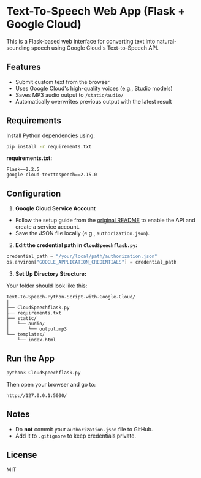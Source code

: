 # Text-To-Speech Web App (Flask + Google Cloud)

This is a Flask-based web interface for converting text into natural-sounding speech using Google Cloud's Text-to-Speech API.

## Features

- Submit custom text from the browser
- Uses Google Cloud's high-quality voices (e.g., Studio models)
- Saves MP3 audio output to `/static/audio/`
- Automatically overwrites previous output with the latest result

## Requirements

Install Python dependencies using:

```bash
pip install -r requirements.txt
```

**requirements.txt:**

```
Flask==2.2.5
google-cloud-texttospeech==2.15.0
```

## Configuration

1. **Google Cloud Service Account**

- Follow the setup guide from the [original README](../main/README.md) to enable the API and create a service account.
- Save the JSON file locally (e.g., `authorization.json`).

2. **Edit the credential path in `CloudSpeechflask.py`:**

```python
credential_path = "/your/local/path/authorization.json"
os.environ["GOOGLE_APPLICATION_CREDENTIALS"] = credential_path
```

3. **Set Up Directory Structure:**

Your folder should look like this:

```
Text-To-Speech-Python-Script-with-Google-Cloud/
│
├── CloudSpeechflask.py
├── requirements.txt
├── static/
│   └── audio/
│       └── output.mp3
└── templates/
    └── index.html
```

## Run the App

```bash
python3 CloudSpeechflask.py
```

Then open your browser and go to:

```
http://127.0.0.1:5000/
```

## Notes

- Do **not** commit your `authorization.json` file to GitHub.
- Add it to `.gitignore` to keep credentials private.

## License

MIT